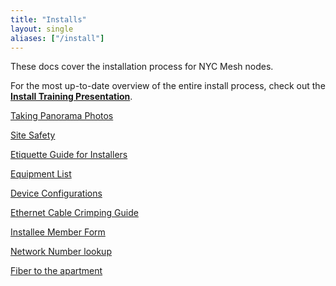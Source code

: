 ```yaml
---
title: "Installs"
layout: single
aliases: ["/install"]
---
```


These docs cover the installation process for NYC Mesh nodes. 

For the most up-to-date overview of the entire install process, check out the **[Install Training Presentation](https://docs.google.com/presentation/d/1fpa24kkC5-hAwxAmz8kdTFDX0s1hxDKZ0aea4BzbN1g/edit?usp=sharing)**.

[Taking Panorama Photos](/installs/panoramas)

[Site Safety](/installs/safety)

[Etiquette Guide for Installers](/installs/etiquette)

[Equipment List](/installs/equipment)

[Device Configurations](/hardware/config)

[Ethernet Cable Crimping Guide](/installs/crimping)

[Installee Member Form](/installs/memberform)

[Network Number lookup](nn)

[Fiber to the apartment](/fiber)
